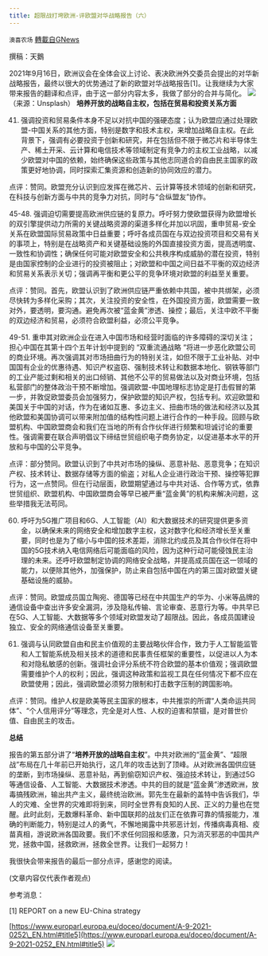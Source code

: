 ```yaml
---
title: 超限战打垮欧洲-评欧盟对华战略报告（六）
---
```

`澳喜农场` [轉載自GNews](https://gnews.org/zh-hans/1564014/)

撰稿：天鵝

2021年9月16日，欧洲议会在全体会议上讨论、表决欧洲外交委员会提出的对华新战略报告，最终以很大的优势通过了新的欧盟对华战略报告[1]。让我继续为大家带来报告的翻译和点评，由于这一部分内容太多，我做了部分的合并与简化。
![](https://assets.gnews.org/wp-content/uploads/2021/09/16329770371.png)（来源：Unsplash）
**培养开放的战略自主权，包括在贸易和投资关系方面**

41. 强调投资和贸易条件本身不足以对抗中国的强硬态度；认为欧盟应通过处理欧盟-中国关系的其他方面，特别是数字和技术主权，来增加战略自主权。在此背景下，强调有必要投资于创新和研究，并在包括但不限于微芯片和半导体生产、稀土开采、云计算和电信技术等领域制定有竞争力的主权工业战略，以减少欧盟对中国的依赖，始终确保这些政策与其他志同道合的自由民主国家的政策更好地协调，同时探索汇集资源和创造新的协同效应的潜力。

点评：赞同。欧盟充分认识到应发挥在微芯片、云计算等技术领域的创新和研究，在科技与创新方面与中共的竞争力对抗，同时与“合纵盟友”协作。

45-48. 强调迫切需要提高欧洲供应链的复原力。呼吁努力使欧盟获得为欧盟增长的双引擎提供动力所需的关键战略资源的渠道多样化并加以巩固，重申贸易-安全关系在欧盟国际贸易政策中日益重要；呼吁各成员国在与双边投资项目和交易有关的事项上，特别是在战略资产和关键基础设施的外国直接投资方面，提高透明度、一致性和协调性；确保任何可能对欧盟安全和公共秩序构成威胁的潜在投资，特别是由国家控制的企业进行的投资被阻止；对欧盟和中国之间日益不平衡的双边经济和贸易关系表示关切；强调再平衡和更公平的竞争环境对欧盟的利益至关重要。

点评：赞同。首先，欧盟认识到了欧洲供应链严重依赖中共国，被中共绑架，必须尽快转为多样化采购；其次，关注投资的安全性，在外国投资方面，欧盟需要一致对外，要透明，要沟通。避免再次被“蓝金黄”渗透、操控；最后，关注中欧不平衡的双边经济和贸易，必须符合欧盟利益，必须公平竞争。

49-51. 重申其对欧洲企业在进入中国市场和经营时面临的许多障碍的深切关注；担心中国在其第十四个五年计划中提到的 “双重流通战略 “将进一步恶化欧盟公司的商业环境。再次强调其对市场扭曲行为的特别关注，如但不限于工业补贴、对中国国有企业的优惠待遇、知识产权盗窃、强制技术转让和数据本地化、钢铁等部门的工业产能过剩和相关的出口倾销、其他不公平的贸易做法以及对商业环境，包括私营部门的整体政治干预不断增加。强调欧盟-中国地理标志协定是打击假冒的第一步，并敦促欧盟委员会加强努力，保护欧盟的知识产权，包括专利。欢迎欧盟和美国关于中国的对话，作为在诸如互惠、多边主义、扭曲市场的做法和经济以及其他欧盟和美国协调可以带来附加值的结构性问题上进行合作的一种手段。回顾与欧盟机构、中国欧盟商会和我们在当地的所有合作伙伴进行频繁和坦诚讨论的重要性。强调需要在联合声明倡议下缔结世贸组织电子商务协定，以促进基本水平的开放和与中国的公平竞争。

点评：部分赞同。欧盟认识到了中共对市场的操纵、恶意补贴、恶意竞争；在知识产权、技术转让、数据存储等方面的偷盗；对私人企业进行政治干预、操控等犯罪行为，这一点赞同。但在行动层面，欧盟期望通过与中共对话、合作等方式，依靠世贸组织、欧盟机构、中国欧盟商会等早已被严重“蓝金黄”的机构来解决问题，这些举措我无法苟同。

60. 呼吁为5G推广项目和6G、人工智能（AI）和大数据技术的研究提供更多资金，以确保未来的网络安全和增加数字主权，这对数字化和经济增长至关重要，同时也是为了缩小与中国的技术差距，消除北约成员及其合作伙伴在将中国的5G技术纳入电信网络后可能面临的风险，因为这种行动可能侵蚀民主治理的未来。还呼吁欧盟制定协调的网络安全战略，并提高成员国在这一领域的能力，以便除其他外，加强保护，防止来自包括中国在内的第三国对欧盟关键基础设施的威胁。

点评：赞同。欧盟成员国立陶宛、德国等已经在中共国生产的华为、小米等品牌的通信设备中查出许多安全漏洞，涉及隐私传输、言论审查、恶意行为等。中共早已在5G、人工智能、大数据等多个领域对欧盟发动了超限战。因此，各成员国建设独立、安全的网络通信设备至关重要。

61. 强调与认同欧盟自由和民主价值观的主要战略伙伴合作，致力于人工智能监管和人工智能系统及相关技术的道德和民事责任框架的重要性，以促进以人为本和对隐私敏感的创新。强调社会评分系统不符合欧盟的基本价值观；强调欧盟需要维护个人的权利；因此，强调这种政策和监视工具在任何情况下都不应在欧盟使用；因此，强调欧盟必须努力限制和打击数字压制的跨国影响。

点评：赞同。维护人权是欧美等民主国家的根本，中共推崇的所谓“人类命运共同体”、“个人信用评分”等理念，完全是对人性、人权的迫害和禁锢，是对普世价值、自由民主的攻击。

**总结**

报告的第五部分讲了“**培养开放的战略自主权**”。中共对欧洲的“蓝金黄”、“超限战”布局在几十年前已开始执行，这几年的攻击达到了顶峰。从对欧洲各国供应链的垄断，到市场操纵、恶意补贴，再到偷窃知识产权、强迫技术转让，到通过5G等通信设备、人工智能、大数据技术渗透。中共的目的就是“蓝金黄”渗透欧洲，放毒搞残欧洲，输出共产主义，最终统治欧洲。郭先生在最新的盖特中告诉我们，华人的灾难、全世界的灾难即将到来，同时全世界有良知的人民、正义的力量也在觉醒。此时此刻，无数爆料革命、新中国联邦的战友们正在依靠可靠的情报能力，准确的判断能力，特别是过人的勇气，不懈地揭露中共邪恶计划，传播病毒真相、疫苗真相，游说欧洲各国政要。我们不求任何回报和感激，只为消灭邪恶的中国共产党，拯救中国，拯救欧洲，拯救全世界。让我们一起努力！

我很快会带来报告的最后一部分点评，感谢您的阅读。

(文章内容仅代表作者观点)

参考消息：

[1] REPORT on a new EU-China strategy

[https://www.europarl.europa.eu/doceo/document/A-9-2021-0252\_EN.html#title5](https://www.europarl.europa.eu/doceo/document/A-9-2021-0252_EN.html#title5)
![](https://assets.gnews.org/wp-content/uploads/2021/09/澳喜图标2-1.jpg)
